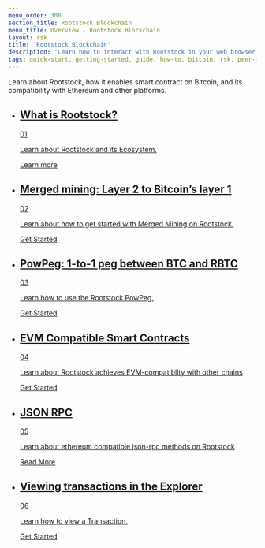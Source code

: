 ```yaml
---
menu_order: 300
section_title: Rootstock Blockchain
menu_title: Overview - Rootstock Blockchain
layout: rsk
title: 'Rootstock Blockchain'
description: 'Learn how to interact with Rootstock in your web browser, how to look at Rootstock transactions, develop and deploy your very first smart contract to the Rootstock network.'
tags: quick-start, getting-started, guide, how-to, bitcoin, rsk, peer-to-peer, merged-mining, blockchain, powpeg
---
```

Learn about Rootstock, how it enables smart contract on Bitcoin, and its compatibility with Ethereum and other platforms.

<div class="features-list">
    <ul id="card-list" class="row">
        <li class="col-xl-6 col-md-6">
        <div class="feature-card">
<div class="content"><a href="/guides/quickstart/overview/what-is-rootstock/">
            <div class="content-container">
               <div class="card-title"><h2 class="zg-text-bg">What is Rootstock?</h2><span class="zg-label ml-1">01</span></div> 
                <p class="card-desc">Learn about Rootstock and its Ecosystem.</p>
            </div>
            </a><div class="btn-container "><a href="/guides/quickstart/overview/what-is-rootstock/">
                </a><a class="green" href="/guides/quickstart/overview/what-is-rootstock/">Learn more</a>
            </div>
            </div>
        </div>
        </li>
        <li class="col-xl-6 col-md-6">
        <div class="feature-card">
<div class="content"><a href="/guides/quickstart/overview/merged-mining/">
            <div class="content-container">
              <div class="card-title"><h2 class="zg-text-bg bg-yellow">Merged mining: Layer 2 to Bitcoin’s layer 1</h2><span class="zg-label ml-1 bg-yellow">02</span></div> 
                <p class="card-desc">Learn about how to get started with Merged Mining on Rootstock.</p>
            </div>
            </a><div class="btn-container"><a href="/guides/quickstart/overview/merged-mining/">
                </a><a class="green" href="/guides/quickstart/overview/merged-mining/">Get Started</a>
            </div>
            </div>
        </div>
        </li>
        <li class="col-xl-6 col-md-6">
        <div class="feature-card">
<div class="content two-line-title-content"><a href="/guides/quickstart/overview/powpeg/">
            <div class="content-container">
            <div class="card-title"><h2 class="zg-text-bg bg-purple">PowPeg: 1-to-1 peg between BTC and RBTC</h2><span class="zg-label ml-1 bg-purple">03</span></div>
                <p class="card-desc">Learn how to use the Rootstock PowPeg.</p>
            </div>
            </a><div class="btn-container"><a href="/guides/quickstart/overview/powpeg/">
                </a><a class="green" href="/guides/quickstart/overview/powpeg/">Get Started</a>
            </div>
            </div>
        </div>
        </li>
        <li class="col-xl-6 col-md-6">
        <div class="feature-card">
<div class="content"><a href="/guides/quickstart/overview/evm-compatibility/">
            <div class="content-container">
               <div class="card-title"><h2 class="zg-text-bg bg-pink">EVM Compatible Smart Contracts</h2><span class="zg-label ml-1 bg-pink">04</span></div> 
                <p class="card-desc">Learn about Rootstock achieves EVM-compatiblity with other chains</p>
            </div>
            </a><div class="btn-container"><a href="/guides/quickstart/overview/evm-compatibility/">
                </a><a class="green" href="/guides/quickstart/overview/evm-compatibility/">Get Started</a>
            </div>
            </div>
        </div>
        </li>
        <li class="col-xl-6 col-md-6">
        <div class="feature-card">
<div class="content"><a href="/guides/quickstart/overview/eth-rpc/">
            <div class="content-container">
               <div class="card-title"><h2 class="zg-text-bg bg-green">JSON RPC</h2><span class="zg-label ml-1 bg-green">05</span></div> 
                <p class="card-desc">Learn about ethereum compatible json-rpc methods on Rootstock</p>
            </div>
            </a><div class="btn-container"><a href="/guides/quickstart/overview/eth-rpc/">
                </a><a class="green" href="/guides/quickstart/overview/eth-rpc/">Read More</a>
            </div>
            </div>
        </div>
        </li>
        <li class="col-xl-6 col-md-6">
        <div class="feature-card">
<div class="content"><a href="/guides/quickstart/overview/rootstock-ethereum-differences/">
            <div class="content-container">
               <div class="card-title"><h2 class="zg-text-bg bg-cyan">Viewing transactions in the Explorer</h2><span class="zg-label ml-1 bg-cyan">06</span></div> 
                <p class="card-desc">Learn how to view a Transaction.</p>
            </div>
            </a><div class="btn-container"><a href="/guides/quickstart/overview/rootstock-ethereum-differences/">
                </a><a class="green" href="/guides/quickstart/overview/rootstock-ethereum-differences/">Get Started</a>
            </div>
            </div>
        </div>
        </li>
    </ul>
</div>